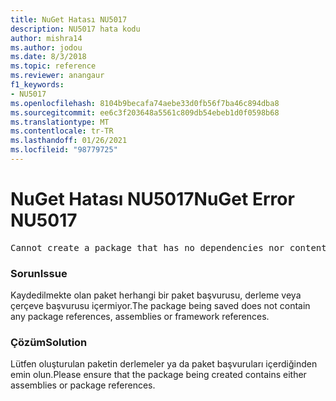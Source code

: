 ```yaml
---
title: NuGet Hatası NU5017
description: NU5017 hata kodu
author: mishra14
ms.author: jodou
ms.date: 8/3/2018
ms.topic: reference
ms.reviewer: anangaur
f1_keywords:
- NU5017
ms.openlocfilehash: 8104b9becafa74aebe33d0fb56f7ba46c894dba8
ms.sourcegitcommit: ee6c3f203648a5561c809db54ebeb1d0f0598b68
ms.translationtype: MT
ms.contentlocale: tr-TR
ms.lasthandoff: 01/26/2021
ms.locfileid: "98779725"
---
```

# <a name="nuget-error-nu5017"></a><span data-ttu-id="e9851-103">NuGet Hatası NU5017</span><span class="sxs-lookup"><span data-stu-id="e9851-103">NuGet Error NU5017</span></span>
<pre>Cannot create a package that has no dependencies nor content.</pre>

### <a name="issue"></a><span data-ttu-id="e9851-104">Sorun</span><span class="sxs-lookup"><span data-stu-id="e9851-104">Issue</span></span>

<span data-ttu-id="e9851-105">Kaydedilmekte olan paket herhangi bir paket başvurusu, derleme veya çerçeve başvurusu içermiyor.</span><span class="sxs-lookup"><span data-stu-id="e9851-105">The package being saved does not contain any package references, assemblies or framework references.</span></span>


### <a name="solution"></a><span data-ttu-id="e9851-106">Çözüm</span><span class="sxs-lookup"><span data-stu-id="e9851-106">Solution</span></span>

<span data-ttu-id="e9851-107">Lütfen oluşturulan paketin derlemeler ya da paket başvuruları içerdiğinden emin olun.</span><span class="sxs-lookup"><span data-stu-id="e9851-107">Please ensure that the package being created contains either assemblies or package references.</span></span>

